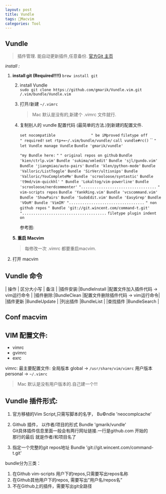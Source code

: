 ```yaml
---
layout: post
title: Vundle
tags: Macvim
categories: Tool
---
```


## Vundle
> 插件管理. 能自动更新插件,任意备份.   [官方Git 主页][1]

*install :*  

1. **install git (Required!!!!)**
	`brew install git`

	2. install Vundle  
		`sudo git clone https://github.com/gmarik/Vundle.vim.git /.vim/bundle/Vundle.vim`

	3. 打开/新建 `~/.vimrc`
		> Mac 默认是没有的,新建个 .vimrc 文件就行. 

	4. 复制别人的 vundle 配置代码 (最简单的方法.)到新建的配置文件.



		`set nocompatible                " be iMproved`
		`filetype off                    " required!`
		`set rtp+=~/.vim/bundle/vundle/`
		`call vundle#rc()`
		\`\`
		`" let Vundle manage Vundle`
		`Bundle 'gmarik/vundle'`

		`"my Bundle here:`
		`"`
		`" original repos on github`
		`Bundle 'kien/ctrlp.vim'`
		`Bundle 'sukima/xmledit'`
		`Bundle 'sjl/gundo.vim'`
		`Bundle 'jiangmiao/auto-pairs'`
		`Bundle 'klen/python-mode'`
		`Bundle 'Valloric/ListToggle'`
		`Bundle 'SirVer/ultisnips'`
		`Bundle 'Valloric/YouCompleteMe'`
		`Bundle 'scrooloose/syntastic'`
		`Bundle 't9md/vim-quickhl'`
		`" Bundle 'Lokaltog/vim-powerline'`
		`Bundle 'scrooloose/nerdcommenter'`
		`"..................................`
		`" vim-scripts repos`
		`Bundle 'YankRing.vim'`
		`Bundle 'vcscommand.vim'`
		`Bundle 'ShowPairs'`
		`Bundle 'SudoEdit.vim'`
		`Bundle 'EasyGrep'`
		`Bundle 'VOoM'`
		`Bundle 'VimIM'`
		`"..................................`
		`" non github repos`
		`" Bundle 'git://git.wincent.com/command-t.git'`
		`"......................................`
		`filetype plugin indent on`


		参考图:  ![]()



	**5. 重启 Macvim**
	> 每修改一次 .vimrc 都要重启macvim.


6. 打开 macvim



## Vundle 命令
|  操作   |  区分大小写  |  备注   |
|插件安装:|BundleInstall |配置文件加入插件代码 → vim运行命令 |
|插件删除:|BundleClean   |配置文件删除插件代码  → vim运行命令|
|插件更新 |BundleUpdate  |
|列出插件 |BundleList    |
|查找插件 |BundleSearch  |




## Conf macvim





## VIM 配置文件:
- vimrc 
- gvimrc
- exrc


vimrc: 最主要配置文件:
全局版本 global   → `/usr/share/vim/vimrc`
用户版本 personal → `~/.vimrc`
> Mac 默认是没有用户版本的.自己建一个!!!







## Vundle 插件形式:

 1. 官方移植的Vim Script,只需写脚本的名字，      Bu©ndle 'neocomplcache'
	  
 2. Github 插件， 以作者/项目的形式    Bundle 'gmarik/vundle'  
	Git具体插件信息里面一般会有两行网址链接.一行是github.com 开始的  
	那行的最后 就是作者/和项目名了

 3. 指定一个完整的git repos地址        Bundle 'git://git.wincent.com/command-t.git'




bundle分为三类：

1.  在Github vim-scripts 用户下的repos,只需要写出repos名称
2.  在Github其他用户下的repos, 需要写出”用户名/repos名”
3.  不在Github上的插件，需要写出git全路径



[1]:	%20%20%20https://github.com/gmarik/Vundle.vim

